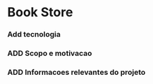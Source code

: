 # Book Store

### Add tecnologia

### ADD Scopo e motivacao


### ADD Informacoes relevantes do projeto

